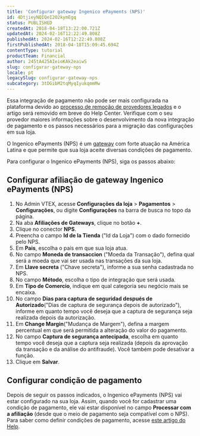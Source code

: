 ```yaml
---
title: 'Configurar gateway Ingenico ePayments (NPS)'
id: 4DtjieyNQIQeI2O2kymEgq
status: PUBLISHED
createdAt: 2018-04-18T13:22:00.721Z
updatedAt: 2024-02-16T12:22:49.808Z
publishedAt: 2024-02-16T12:22:49.808Z
firstPublishedAt: 2018-04-18T15:09:45.694Z
contentType: tutorial
productTeam: Financial
author: 245tA425AIeioKAk2eaiwS
slug: configurar-gateway-nps
locale: pt
legacySlug: configurar-gateway-nps
subcategory: 3tDGibM2tqMyqIyukqmmMw
---
```


<div class="alert alert-danger">Essa integração de pagamento não pode ser mais configurada na plataforma devido ao <a href="https://help.vtex.com/pt/announcements/conectores-legados-de-pagamentos-serao-descontinuados-em-2024--4R5YIjUu1IWkiOHzXtQU14">processo de remoção de provedores legados</a> e o artigo será removido em breve do Help Center. Verifique com o seu provedor maiores informações sobre o desenvolvimento da nova integração de pagamento e os passos necessários para a migração das configurações em sua loja.</div>

O Ingenico ePayments (NPS) é um [gateway](/pt/tutorial/o-que-e-um-gateway-de-pagamentos) com forte atuação na América Latina e que permite que sua loja aceite diversas condições de pagamento.

Para configurar o Ingenico ePayments (NPS), siga os passos abaixo:

## Configurar afiliação de gateway Ingenico ePayments (NPS)
1. No Admin VTEX, acesse **Configurações da loja** > **Pagamentos** > **Configurações**, ou digite **Configurações** na barra de busca no topo da página.
2. Na aba __Afiliações de Gateways__, clique no botão __+__.
3. Clique no conector __NPS__.
4. Preencha o campo __Id de la Tienda__ ("Id da Loja") com o dado fornecido pelo NPS.
5. Em __Pais__, escolha o país em que sua loja atua.
6. No campo __Moneda de transaccion__ ("Moeda da Transação"), defina qual será a moeda que vai ser usada nas transações da sua loja.
7. Em __Llave secreta__ ("Chave secreta"), informe a sua senha cadastrada no NPS.
8. No campo __Método__, escolha o tipo de integração que será usada.
9. Em __Tipo de Comercio__, indique em qual categoria seu negócio mais se encaixa.
10. No campo __Dias para captura de seguridad después de Autorizado__("Dias de captura de segurança depois de autorizado"), informe em quanto tempo você deseja que a captura de segurança seja realizada depois da autorização.
11. Em __Change Margin__("Mudança de Margem"), defina a margem percentual em que será permitida a alteração do valor do pagamento.
12. No campo __Captura de segurança antecipada__, escolha em quanto tempo você deseja que a captura seja realizada (depois da aprovação da transação e da análise do antifraude). Você também pode desativar a função.
13. Clique em __Salvar__.

## Configurar condição de pagamento
Depois de seguir os passos indicados, o Ingenico ePayments (NPS) vai estar configurado na sua loja. Assim, quando você for cadastrar uma condição de pagamento, ele vai estar disponível no campo __Processar com a afiliação__ (desde que o meio de pagamento seja compatível com o NPS). Para saber como definir condições de pagamento, acesse [este artigo do Help](/pt/tutorial/condicoes-de-pagamento).
